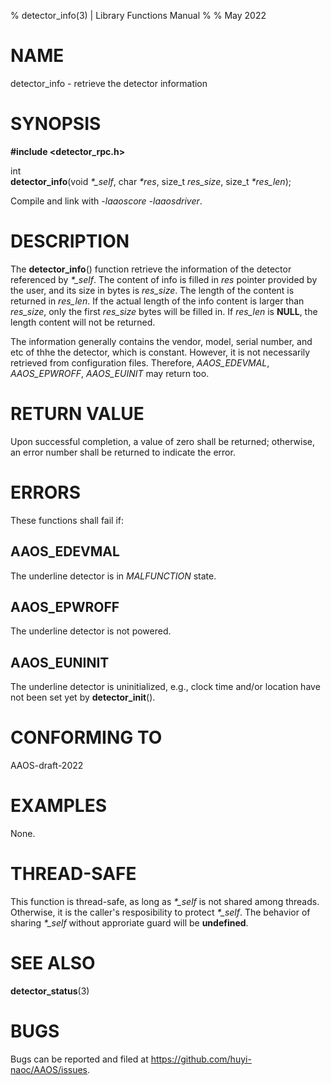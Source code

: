 % detector\_info(3) | Library Functions Manual
%
% May 2022

NAME
====

detector\_info - retrieve the detector information

SYNOPSIS
========

**#include <detector_rpc.h>**  

int  
**detector_info**(void *\*\_self*, char *\*res*, size\_t *res_size*, size\_t *\*res_len*);

Compile and link with *-laaoscore* *-laaosdriver*.

DESCRIPTION
===========

The **detector_info**() function retrieve the information of the detector referenced by *\*\_self*. The content of info is filled in *res* pointer provided by the user, and its size in bytes is *res_size*. The length of the content is returned in *res_len*. If the actual length of the info content is larger than *res_size*, only the first *res_size* bytes will be filled in. If *res_len* is **NULL**, the length content will not be returned.

The information generally contains the vendor, model, serial number, and etc of thhe the detector, which is constant. However, it is not necessarily retrieved from configuration files. Therefore, *AAOS\_EDEVMAL*, *AAOS\_EPWROFF*, *AAOS\_EUINIT* may return too.

RETURN VALUE
============

Upon successful completion, a value of zero shall be returned; otherwise, an error number shall be returned to indicate the error.

ERRORS
======

These functions shall fail if:

AAOS\_EDEVMAL
------------

The underline detector is in *MALFUNCTION* state.

AAOS\_EPWROFF
------------

The underline detector is not powered.

AAOS\_EUNINIT
-------------

The underline detector is uninitialized, e.g., clock time and/or location have not been set yet by **detector_init**().

CONFORMING TO
=============

AAOS-draft-2022

EXAMPLES
========

None.

THREAD-SAFE
===========

This function is thread-safe, as long as *\*\_self* is not shared among threads. Otherwise, it is the caller's resposibility to protect *\*\_self*. The behavior of sharing *\*\_self* without approriate guard will be **undefined**.

SEE ALSO
========

**detector_status**(3)

BUGS
====

Bugs can be reported and filed at https://github.com/huyi-naoc/AAOS/issues.

